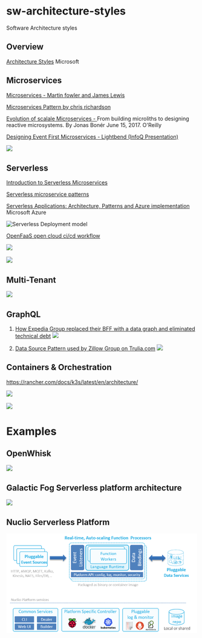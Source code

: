 # sw-architecture-styles
Software Architecture styles

## Overview

[Architecture Styles](https://docs.microsoft.com/en-us/azure/architecture/guide/architecture-styles/) Microsoft

## Microservices 

[Microservices - Martin fowler and James Lewis](https://martinfowler.com/articles/microservices.html)

[Microservices Pattern by chris richardson](https://microservices.io/)

[Evolution of scalale Microservices - ](https://www.oreilly.com/ideas/the-evolution-of-scalable-microservices)
From building microliths to designing reactive microsystems. By Jonas Bonér June 15, 2017. O'Reilly

[Designing Event First Microservices - Lightbend (InfoQ Presentation)](https://www.infoq.com/presentations/microservices-events-first-design) 

![](https://docs.microsoft.com/en-us/dotnet/standard/serverless-architecture/media/microservices-architecture.png)

## Serverless 

[Introduction to Serverless Microservices](https://www.jeremydaly.com/an-introduction-to-serverless-microservices/)

[Serverless microservice patterns](https://www.jeremydaly.com/serverless-microservice-patterns-for-aws/)

[Serverless Applications: Architecture, Patterns and Azure implementation](https://docs.microsoft.com/en-us/dotnet/standard/serverless-architecture/) Microsoft Azure

![Serverless Deployment model](https://docs.microsoft.com/en-us/dotnet/standard/serverless-architecture/media/serverless-monolith-migration.png)

[OpenFaaS open cloud ci/cd workflow](https://github.com/openfaas/openfaas-cloud)

![](https://github.com/openfaas/openfaas-cloud/raw/master/docs/ofc-github-conceptual.png)


[]()

![](https://www.webiny.com/static/webiny-server-side-1a92851e504dfa3b4cbd4e25a2c53853.svg)

## Multi-Tenant 

![](https://docs.microsoft.com/en-us/azure/sql-database/media/saas-tenancy-welcome-wingtip-tickets-app/three-tenancy-patterns.png)

## GraphQL 

1. [How Expedia Group replaced their BFF with a data graph and eliminated technical debt](https://blog.apollographql.com/what-i-learned-at-graphql-summit-f61d6fc6680a)
![](https://miro.medium.com/max/1400/0*tFMwtUDJ656B6Riq.png)

2. [Data Source Pattern used by Zillow Group on Trulia.com](https://blog.apollographql.com/what-i-learned-at-graphql-summit-f61d6fc6680a)
![](https://miro.medium.com/max/1400/1*tOS23fIarfV57vgCg0h3-A.png)

## Containers & Orchestration

https://rancher.com/docs/k3s/latest/en/architecture/

![](https://k3s.io/images/how-it-works-k3s.svg)

![](https://rancher.com/docs/img/rancher/k3s-architecture-single-server.png)

# Examples

## OpenWhisk
![](https://github.com/apache/incubator-openwhisk/raw/master/docs/images/OpenWhisk_flow_of_processing.png)

## Galactic Fog Serverless platform architecture

![](http://www.galacticfog.com/images/architecture.png)

## Nuclio Serverless Platform

![](https://github.com/nuclio/nuclio/raw/master/docs/assets/images/architecture.png)
